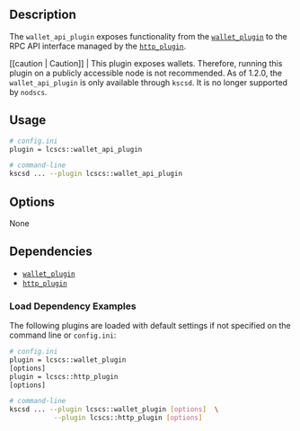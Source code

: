 ## Description

The `wallet_api_plugin` exposes functionality from the [`wallet_plugin`](../wallet_plugin/index.md) to the RPC API interface managed by the [`http_plugin`](../http_plugin/index.md).

[[caution | Caution]]
| This plugin exposes wallets. Therefore, running this plugin on a publicly accessible node is not recommended. As of 1.2.0, the `wallet_api_plugin` is only available through `kscsd`. It is no longer supported by `nodscs`.

## Usage

```sh
# config.ini
plugin = lcscs::wallet_api_plugin

# command-line
kscsd ... --plugin lcscs::wallet_api_plugin
```

## Options

None

## Dependencies

* [`wallet_plugin`](../wallet_plugin/index.md)
* [`http_plugin`](../http_plugin/index.md)

### Load Dependency Examples

The following plugins are loaded with default settings if not specified on the command line or `config.ini`:

```sh
# config.ini
plugin = lcscs::wallet_plugin
[options]
plugin = lcscs::http_plugin
[options]

# command-line
kscsd ... --plugin lcscs::wallet_plugin [options]  \
           --plugin lcscs::http_plugin [options]
```
